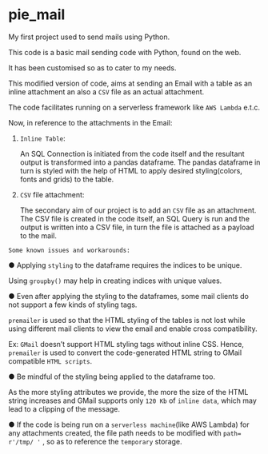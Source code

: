 # pie_mail
My first project used to send mails using Python.

This code is a basic mail sending code with Python, found on the web.

It has been customised so as to cater to my needs.

This modified version of code, aims at sending an Email with a table as an inline attachment an also a `CSV` file as an actual attachment.

The code facilitates running on a serverless framework like `AWS Lambda` e.t.c.

Now, in reference to the attachments in the Email:

1. `Inline Table`:

    An SQL Connection is initiated from the code itself and the resultant output is transformed into a pandas dataframe.
    The pandas dataframe in turn is styled with the help of HTML to apply desired styling(colors, fonts and grids) to the table.    
  
2. `CSV` file attachment:

    The secondary aim of our project is to add an `CSV` file as an attachment.
    The CSV file is created in the code itself, an SQL Query is run and the output is written into a CSV file, in turn the file is           attached as a payload to the mail.
    

`Some known issues and workarounds:`

● Applying `styling` to the dataframe requires the indices to be unique.

  Using `groupby()` may help in creating indices with unique values.

● Even after applying the styling to the dataframes, some mail clients do not support a few
  kinds of styling tags.
  
  `premailer` is used so that the HTML styling of the tables is not lost while using different mail clients to view the email and enable    cross compatibility.

  Ex: `GMail` doesn’t support HTML styling tags without inline CSS.
  Hence, `premailer` is used to convert the code-generated HTML string to GMail compatible
  `HTML scripts`.

● Be mindful of the styling being applied to the dataframe too.
  
  As the more styling attributes we provide, the more the size of the HTML string increases
  and GMail supports only `120 Kb` of `inline data`, which may lead to a clipping of the
  message.

● If the code is being run on a `serverless machine`(like AWS Lambda) for any attachments
  created, the file path needs to be modified with `path= r'/tmp/ '` , so as to reference the
  `temporary` storage.
